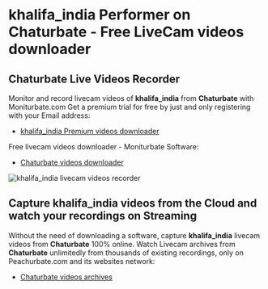 # khalifa_india Performer on Chaturbate - Free LiveCam videos downloader

## Chaturbate Live Videos Recorder

Monitor and record livecam videos of **khalifa_india** from **Chaturbate** with Moniturbate.com
Get a premium trial for free by just and only registering with your Email address:
* [khalifa_india Premium videos downloader](https://moniturbate.com/request-demo-licence-key.html)

Free livecam videos downloader - Moniturbate Software:
* [Chaturbate videos downloader](https://moniturbate.com/moniturbate-download-software.html)

![khalifa_india livecam videos recorder](https://peachurnet.com/templates/moniturbate-software.png)


## Capture khalifa_india videos from the Cloud and watch your recordings on Streaming

Without the need of downloading a software, capture **khalifa_india** livecam videos from **Chaturbate** 100% online.
Watch Livecam archives from **Chaturbate** unlimitedly from thousands of existing recordings, only on Peachurbate.com and its websites network:
* [Chaturbate videos archives](https://peachurnet.com/)